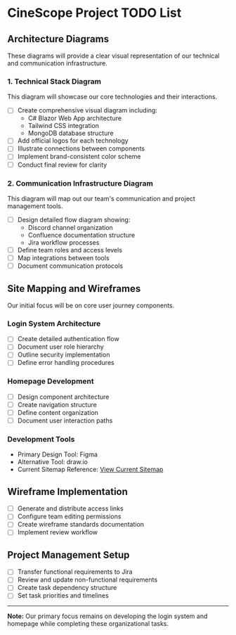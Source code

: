 # CineScope Project TODO List

## Architecture Diagrams
These diagrams will provide a clear visual representation of our technical and communication infrastructure.

### 1. Technical Stack Diagram
This diagram will showcase our core technologies and their interactions.
- [ ] Create comprehensive visual diagram including:
  - C# Blazor Web App architecture
  - Tailwind CSS integration
  - MongoDB database structure
- [ ] Add official logos for each technology
- [ ] Illustrate connections between components
- [ ] Implement brand-consistent color scheme
- [ ] Conduct final review for clarity

### 2. Communication Infrastructure Diagram
This diagram will map out our team's communication and project management tools.
- [ ] Design detailed flow diagram showing:
  - Discord channel organization
  - Confluence documentation structure
  - Jira workflow processes
- [ ] Define team roles and access levels
- [ ] Map integrations between tools
- [ ] Document communication protocols

## Site Mapping and Wireframes
Our initial focus will be on core user journey components.

### Login System Architecture
- [ ] Create detailed authentication flow
- [ ] Document user role hierarchy
- [ ] Outline security implementation
- [ ] Define error handling procedures

### Homepage Development
- [ ] Design component architecture
- [ ] Create navigation structure
- [ ] Define content organization
- [ ] Document user interaction paths

### Development Tools
- Primary Design Tool: Figma
- Alternative Tool: draw.io
- Current Sitemap Reference: [View Current Sitemap](https://github.com/omniV1/CineScope/tree/main/Documents/sitemap)

## Wireframe Implementation
- [ ] Generate and distribute access links
- [ ] Configure team editing permissions
- [ ] Create wireframe standards documentation
- [ ] Implement review workflow

## Project Management Setup
- [ ] Transfer functional requirements to Jira
- [ ] Review and update non-functional requirements
- [ ] Create task dependency structure
- [ ] Set task priorities and timelines

---
**Note:** Our primary focus remains on developing the login system and homepage while completing these organizational tasks.
